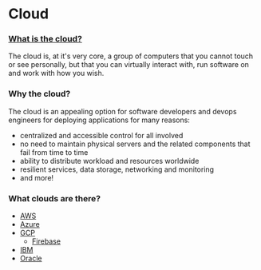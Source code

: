 # Cloud

### [What is the cloud?](https://www.cloudflare.com/learning/cloud/what-is-the-cloud/)

The cloud is, at it's very core, a group of computers that you cannot touch or see personally, but that you can virtually interact with, run software on and work with how you wish.

### Why the cloud?

The cloud is an appealing option for software developers and devops engineers for deploying applications for many reasons:

- centralized and accessible control for all involved
- no need to maintain physical servers and the related components that fail from time to time
- ability to distribute workload and resources worldwide
- resilient services, data storage, networking and monitoring
- and more!

### What clouds are there?

- [AWS](https://github.com/rcos/guide-to-the-galaxy/tree/aws/cloud/aws)
- [Azure]()
- [GCP]()
  - [Firebase]()
- [IBM]()
- [Oracle]()
